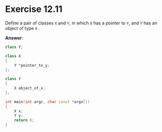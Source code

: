 # Exercise 12.11

Define a pair of classes `X` and `Y`, in which `X` has a pointer to `Y`, and `Y` has an object of type `X` .

**Answer**:

```cpp
class Y;

class X
{
    Y *pointer_to_y;
};

class Y
{
    X object_of_x;
};

int main(int argc, char const *argv[])
{
    X x;
    Y y;
    return 0;
}
```